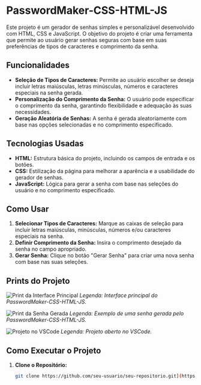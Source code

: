 # PasswordMaker-CSS-HTML-JS

Este projeto é um gerador de senhas simples e personalizável desenvolvido com HTML, CSS e JavaScript. O objetivo do projeto é criar uma ferramenta que permite ao usuário gerar senhas seguras com base em suas preferências de tipos de caracteres e comprimento da senha.

## Funcionalidades

- **Seleção de Tipos de Caracteres:** Permite ao usuário escolher se deseja incluir letras maiúsculas, letras minúsculas, números e caracteres especiais na senha gerada.
- **Personalização do Comprimento da Senha:** O usuário pode especificar o comprimento da senha, garantindo flexibilidade e adequação às suas necessidades.
- **Geração Aleatória de Senhas:** A senha é gerada aleatoriamente com base nas opções selecionadas e no comprimento especificado.

## Tecnologias Usadas

- **HTML:** Estrutura básica do projeto, incluindo os campos de entrada e os botões.
- **CSS:** Estilização da página para melhorar a aparência e a usabilidade do gerador de senhas.
- **JavaScript:** Lógica para gerar a senha com base nas seleções do usuário e no comprimento especificado.

## Como Usar

1. **Selecionar Tipos de Caracteres:** Marque as caixas de seleção para incluir letras maiúsculas, minúsculas, números e/ou caracteres especiais na senha.
2. **Definir Comprimento da Senha:** Insira o comprimento desejado da senha no campo apropriado.
3. **Gerar Senha:** Clique no botão "Gerar Senha" para criar uma nova senha com base nas suas seleções.

## Prints do Projeto

![Print da Interface Principal](https://github.com/user-attachments/assets/46a5af21-ae99-4f14-8261-f60edfd05047)
*Legenda: Interface principal do PasswordMaker-CSS-HTML-JS.*

![Print da Senha Gerada](https://github.com/user-attachments/assets/3bd76b2d-46e4-4620-8837-e0742953ba8c)
*Legenda: Exemplo de uma senha gerada pelo PasswordMaker-CSS-HTML-JS.*

![Projeto no VSCode](https://github.com/user-attachments/assets/7e908d7e-ca19-468e-845f-7c33e020aadf)
*Legenda: Projeto aberto no VSCode.*

## Como Executar o Projeto

1. **Clone o Repositório:**
   ```bash
   git clone https://github.com/seu-usuario/seu-repositorio.git](https://github.com/dev-wallace/PasswordMaker-CSS-HTML-JS.git
